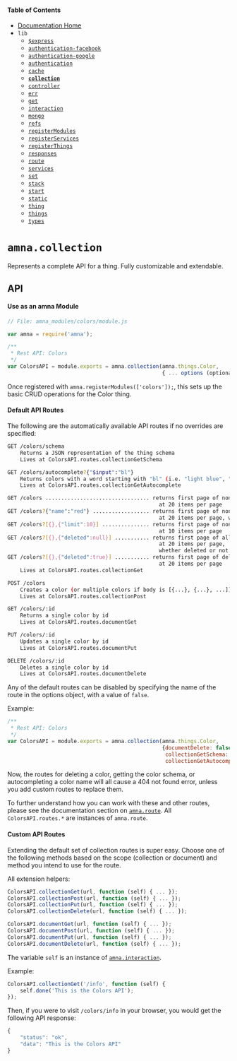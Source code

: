 <!-- -toc- -->
#### Table of Contents

- [Documentation Home](../../../../#documentation)
- `lib`
    - [`$express`](../../docs/lib/$express.md#amnaexpress)
    - [`authentication-facebook`](../../docs/lib/authentication-facebook.md#amnaauthentication-facebook)
    - [`authentication-google`](../../docs/lib/authentication-google.md#amnaauthentication-google)
    - [`authentication`](../../docs/lib/authentication.md#amnaauthentication)
    - [`cache`](../../docs/lib/cache.md#amnacache)
    - **[`collection`](../../docs/lib/collection.md#amnacollection)**
    - [`controller`](../../docs/lib/controller.md#amnacontroller)
    - [`err`](../../docs/lib/err.md#amnaerr)
    - [`get`](../../docs/lib/get.md#amnaget)
    - [`interaction`](../../docs/lib/interaction.md#amnainteraction)
    - [`mongo`](../../docs/lib/mongo.md#amnamongo)
    - [`refs`](../../docs/lib/refs.md#amnarefs)
    - [`registerModules`](../../docs/lib/registerModules.md#amnaregistermodules)
    - [`registerServices`](../../docs/lib/registerServices.md#amnaregisterservices)
    - [`registerThings`](../../docs/lib/registerThings.md#amnaregisterthings)
    - [`responses`](../../docs/lib/responses.md#amnaresponses)
    - [`route`](../../docs/lib/route.md#amnaroute)
    - [`services`](../../docs/lib/services.md#amnaservices)
    - [`set`](../../docs/lib/set.md#amnaset)
    - [`stack`](../../docs/lib/stack.md#amnastack)
    - [`start`](../../docs/lib/start.md#amnastart)
    - [`static`](../../docs/lib/static.md#amnastatic)
    - [`thing`](../../docs/lib/thing.md#amnathing)
    - [`things`](../../docs/lib/things.md#amnathings)
    - [`types`](../../docs/lib/types.md#amnatypes)

<!-- - -->

<!-- -title- -->
# `amna.collection`

<!-- - -->

Represents a complete API for a thing. Fully customizable and extendable.

## API

#### Use as an amna Module

```JavaScript
// File: amna_modules/colors/module.js

var amna = require('amna');

/**
 * Rest API: Colors
 */
var ColorsAPI = module.exports = amna.collection(amna.things.Color,
                                                 { ... options (optional) ...});
```

Once registered with `amna.registerModules(['colors']);`, this sets up the basic CRUD operations for the Color thing. 

#### Default API Routes

The following are the automatically available API routes if no overrides are specified:

```bash
GET /colors/schema
    Returns a JSON representation of the thing schema
    Lives at ColorsAPI.routes.collectionGetSchema

GET /colors/autocomplete?{"$input":"bl"}
    Returns colors with a word starting with "bl" (i.e. "light blue", "blue")
    Lives at ColorsAPI.routes.collectionGetAutocomplete

GET /colors ................................. returns first page of non-deleted colors,
                                                at 20 items per page
GET /colors?{"name":"red"} .................. returns first page of non-deleted colors,
                                                at 20 items per page, with name "red"
GET /colors?[{},{"limit":10}] ............... returns first page of non-deleted colors,
                                                at 10 items per page
GET /colors?[{},{"deleted":null}] ........... returns first page of all colors,
                                                at 20 items per page,
                                                whether deleted or not
GET /colors?[{},{"deleted":true}] ........... returns first page of deleted colors,
                                                at 20 items per page
    Lives at ColorsAPI.routes.collectionGet

POST /colors
    Creates a color (or multiple colors if body is [{...}, {...}, ...])
    Lives at ColorsAPI.routes.collectionPost

GET /colors/:id
    Returns a single color by id
    Lives at ColorsAPI.routes.documentGet

PUT /colors/:id
    Updates a single color by id
    Lives at ColorsAPI.routes.documentPut

DELETE /colors/:id
    Deletes a single color by id
    Lives at ColorsAPI.routes.documentDelete
```

Any of the default routes can be disabled by specifying the name of the route in the options object, with a value of `false`.

Example:

```JavaScript
/**
 * Rest API: Colors
 */
var ColorsAPI = module.exports = amna.collection(amna.things.Color,
                                                 {documentDelete: false,
                                                  collectionGetSchema: false,
                                                  collectionGetAutocomplete: false});
```

Now, the routes for deleting a color, getting the color schema, or autocompleting a color name will all cause a 404 not found error, unless you add custom routes to replace them.

To further understand how you can work with these and other routes, please see the documentation section on [`amna.route`](../../docs/lib/route.md#amnaroute). All `ColorsAPI.routes.*` are instances of `amna.route`.

#### Custom API Routes

Extending the default set of collection routes is super easy. Choose one of the following methods based on the scope (collection or document) and method you intend to use for the route.

All extension helpers:

```JavaScript
ColorsAPI.collectionGet(url, function (self) { ... });
ColorsAPI.collectionPost(url, function (self) { ... });
ColorsAPI.collectionPut(url, function (self) { ... });
ColorsAPI.collectionDelete(url, function (self) { ... });

ColorsAPI.documentGet(url, function (self) { ... });
ColorsAPI.documentPost(url, function (self) { ... });
ColorsAPI.documentPut(url, function (self) { ... });
ColorsAPI.documentDelete(url, function (self) { ... });
```

The variable `self` is an instance of [`amna.interaction`](../../docs/lib/interaction.md#amnainteraction).

Example:

```JavaScript
ColorsAPI.collectionGet('/info', function (self) {
    self.done('This is the Colors API');
});
```

Then, if you were to visit `/colors/info` in your browser, you would get the following API response:

```JavaScript
{
    "status": "ok",
    "data": "This is the Colors API"
}
```
